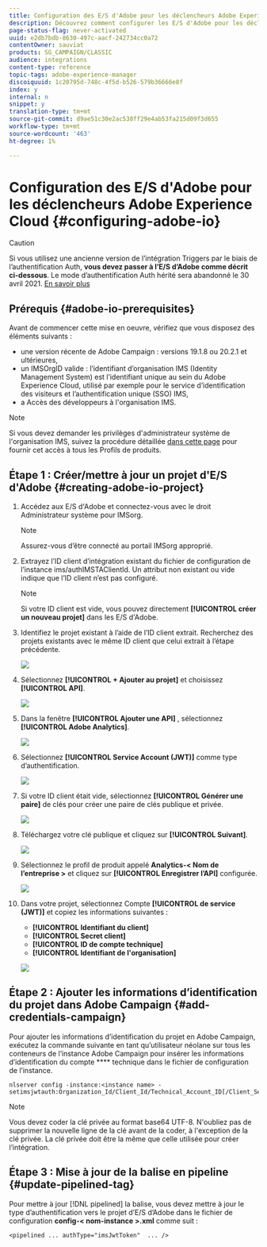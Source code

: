 ```yaml
---
title: Configuration des E/S d'Adobe pour les déclencheurs Adobe Experience Cloud
description: Découvrez comment configurer les E/S d'Adobe pour les déclencheurs Adobe Experience Cloud
page-status-flag: never-activated
uuid: e2db7bdb-8630-497c-aacf-242734cc0a72
contentOwner: sauviat
products: SG_CAMPAIGN/CLASSIC
audience: integrations
content-type: reference
topic-tags: adobe-experience-manager
discoiquuid: 1c20795d-748c-4f5d-b526-579b36666e8f
index: y
internal: n
snippet: y
translation-type: tm+mt
source-git-commit: d9ae51c30e2ac538ff29e4ab53fa215d09f3d655
workflow-type: tm+mt
source-wordcount: '463'
ht-degree: 1%

---
```



# Configuration des E/S d&#39;Adobe pour les déclencheurs Adobe Experience Cloud {#configuring-adobe-io}

>[!CAUTION]
>
>Si vous utilisez une ancienne version de l’intégration Triggers par le biais de l’authentification Auth, **vous devez passer à l’E/S d’Adobe comme décrit ci-dessous**. Le mode d’authentification Auth hérité sera abandonné le 30 avril 2021. [En savoir plus](https://github.com/AdobeDocs/analytics-1.4-apis/blob/master/docs/APIEOL.md)

## Prérequis {#adobe-io-prerequisites}

Avant de commencer cette mise en oeuvre, vérifiez que vous disposez des éléments suivants :

* une version récente de Adobe Campaign : versions 19.1.8 ou 20.2.1 et ultérieures,
* un IMSOrgID valide : l’identifiant d’organisation IMS (Identity Management System) est l’identifiant unique au sein du Adobe Experience Cloud, utilisé par exemple pour le service d’identification des visiteurs et l’authentification unique (SSO) IMS,
* a Accès des développeurs à l&#39;organisation IMS.

>[!NOTE]
>
>Si vous devez demander les privilèges d&#39;administrateur système de l&#39;organisation IMS, suivez la procédure détaillée [dans cette page](https://helpx.adobe.com/ca/enterprise/admin-guide.html/ca/enterprise/using/manage-developers.ug.html) pour fournir cet accès à tous les Profils de produits.


## Étape 1 : Créer/mettre à jour un projet d&#39;E/S d&#39;Adobe {#creating-adobe-io-project}

1. Accédez aux E/S d&#39;Adobe et connectez-vous avec le droit Administrateur système pour IMSorg.

   >[!NOTE]
   >
   > Assurez-vous d’être connecté au portail IMSorg approprié.

1. Extrayez l’ID client d’intégration existant du fichier de configuration de l’instance ims/authIMSTAClientId. Un attribut non existant ou vide indique que l’ID client n’est pas configuré.

   >[!NOTE]
   >
   >Si votre ID client est vide, vous pouvez directement **[!UICONTROL créer un nouveau projet]** dans les E/S d&#39;Adobe.

1. Identifiez le projet existant à l’aide de l’ID client extrait. Recherchez des projets existants avec le même ID client que celui extrait à l’étape précédente.

   ![](assets/adobe_io_8.png)

1. Sélectionnez **[!UICONTROL + Ajouter au projet]** et choisissez **[!UICONTROL API]**.

   ![](assets/adobe_io_1.png)

1. Dans la fenêtre **[!UICONTROL Ajouter une API]** , sélectionnez **[!UICONTROL Adobe Analytics]**.

   ![](assets/adobe_io_2.png)

1. Sélectionnez **[!UICONTROL Service Account (JWT)]** comme type d’authentification.

   ![](assets/adobe_io_3.png)

1. Si votre ID client était vide, sélectionnez **[!UICONTROL Générer une paire]** de clés pour créer une paire de clés publique et privée.

   ![](assets/adobe_io_4.png)

1. Téléchargez votre clé publique et cliquez sur **[!UICONTROL Suivant]**.

   ![](assets/adobe_io_5.png)

1. Sélectionnez le profil de produit appelé **Analytics-&lt; Nom de l’entreprise >** et cliquez sur **[!UICONTROL Enregistrer l’API]** configurée.

   ![](assets/adobe_io_6.png)

1. Dans votre projet, sélectionnez Compte **[!UICONTROL de service (JWT)]** et copiez les informations suivantes :
   * **[!UICONTROL Identifiant du client]**
   * **[!UICONTROL Secret client]**
   * **[!UICONTROL ID de compte technique]**
   * **[!UICONTROL Identifiant de l&#39;organisation]**

   ![](assets/adobe_io_7.png)

## Étape 2 : Ajouter les informations d’identification du projet dans Adobe Campaign {#add-credentials-campaign}

Pour ajouter les informations d’identification du projet en Adobe Campaign, exécutez la commande suivante en tant qu’utilisateur néolane sur tous les conteneurs de l’instance Adobe Campaign pour insérer les informations d’identification du compte **** technique dans le fichier de configuration de l’instance.

```
nlserver config -instance:<instance name> -setimsjwtauth:Organization_Id/Client_Id/Technical_Account_ID[/Client_Secret[/Base64_encoded_Private_Key]]
```

>[!NOTE]
>
>Vous devez coder la clé privée au format base64 UTF-8. N&#39;oubliez pas de supprimer la nouvelle ligne de la clé avant de la coder, à l&#39;exception de la clé privée. La clé privée doit être la même que celle utilisée pour créer l’intégration.

## Étape 3 : Mise à jour de la balise en pipeline {#update-pipelined-tag}

Pour mettre à jour [!DNL pipelined] la balise, vous devez mettre à jour le type d’authentification vers le projet d’E/S d’Adobe dans le fichier de configuration **config-&lt; nom-instance >.xml** comme suit :

```
<pipelined ... authType="imsJwtToken"  ... />
```
